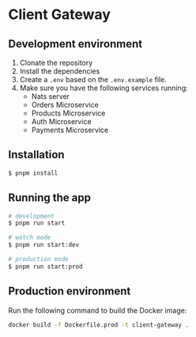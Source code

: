 # Client Gateway

## Development environment

1. Clonate the repository
2. Install the dependencies
3. Create a `.env` based on the `.env.example` file.
4. Make sure you have the following services running:
    - Nats server
    - Orders Microservice
    - Products Microservice
    - Auth Microservice
    - Payments Microservice

## Installation

```bash
$ pnpm install
```

## Running the app

```bash
# development
$ pnpm run start

# watch mode
$ pnpm run start:dev

# production mode
$ pnpm run start:prod
```

## Production environment

Run the following command to build the Docker image:
```bash
docker build -f Dockerfile.prod -t client-gateway .
```